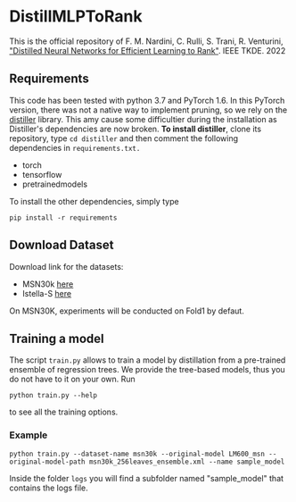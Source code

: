 # DistillMLPToRank
This is the official repository of F. M. Nardini, C. Rulli, S. Trani, R. Venturini, ["Distilled Neural Networks for Efficient Learning to Rank"](https://ieeexplore.ieee.org/abstract/document/9716821). IEEE TKDE. 2022


## Requirements

This code has been tested with python 3.7 and PyTorch 1.6. In this PyTorch version, there was not a native way to implement pruning, so we rely on the [distiller](https://github.com/IntelLabs/distiller/) library. This amy cause some difficultier during the installation as Distiller's dependencies are now broken. 
__To install distiller__, clone its repository, type ```cd distiller``` and then comment the following dependencies in ```requirements.txt.```

- torch
- tensorflow
- pretrainedmodels 

To install the other dependencies, simply type 
```
pip install -r requirements
```

## Download Dataset

Download link for the datasets:
- MSN30k [here](https://www.microsoft.com/en-us/research/project/mslr/)
- Istella-S [here](http://quickrank.isti.cnr.it/istella-dataset/)

On MSN30K, experiments will be conducted on Fold1 by defaut. 
## Training a model 

The script ```train.py``` allows to train a model by distillation from a pre-trained ensemble of regression trees. We provide the tree-based models, thus you do not have to it on your own. Run 

```python train.py --help```

to see all the training options.  

### Example

```python train.py --dataset-name msn30k --original-model LM600_msn --original-model-path msn30k_256leaves_ensemble.xml --name sample_model```

Inside the folder ```logs``` you will find a subfolder named "sample_model" that contains the logs file.



